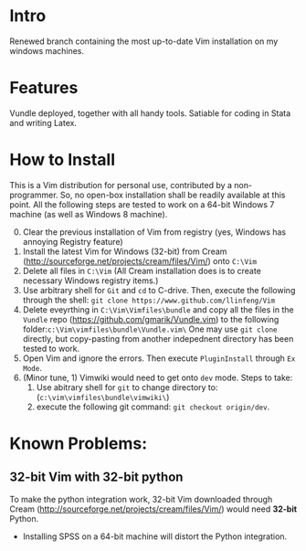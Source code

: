 # Intro
Renewed branch containing the most up-to-date Vim installation on my windows machines.

# Features
Vundle deployed, together with all handy tools. Satiable for coding in Stata and writing Latex.

# How to Install
This is a Vim distribution for personal use, contributed by a non-programmer. So, no open-box installation shall be readily available at this point. All the following steps are tested to work on a 64-bit Windows 7 machine (as well as Windows 8 machine).

0. Clear the previous installation of Vim from registry (yes, Windows has annoying Registry feature)
1. Install the latest Vim for Windows (32-bit) from Cream (http://sourceforge.net/projects/cream/files/Vim/) onto `C:\Vim`
2. Delete all files in `C:\Vim` (All Cream installation does is to create necessary Windows registry items.)
3. Use arbitrary shell for `Git` and `cd` to C-drive. Then, execute the following through the shell: `git clone https://www.github.com/llinfeng/Vim`
4. Delete eveyrthing in `C:\Vim\Vimfiles\bundle` and copy all the files in the `Vundle` repo (https://github.com/gmarik/Vundle.vim) to the following folder:`c:\Vim\vimfiles\bundle\Vundle.vim\`
    One may use `git clone` directly, but copy-pasting from another indepednent directory has been tested to work.
5. Open Vim and ignore the errors. Then execute `PluginInstall` through `Ex Mode`.
6. (Minor tune, 1) Vimwiki would need to get onto `dev` mode. Steps to take: 
    1. Use abitrary shell for `git` to change directory to: (`c:\vim\vimfiles\bundle\vimwiki\`)
    2. execute the following git command: `git checkout origin/dev`.

# Known Problems:
## 32-bit Vim with 32-bit python
To make the python integration work, 32-bit Vim downloaded through Cream (http://sourceforge.net/projects/cream/files/Vim/) would need **32-bit** Python.

* Installing SPSS on a 64-bit machine will distort the Python integration.
